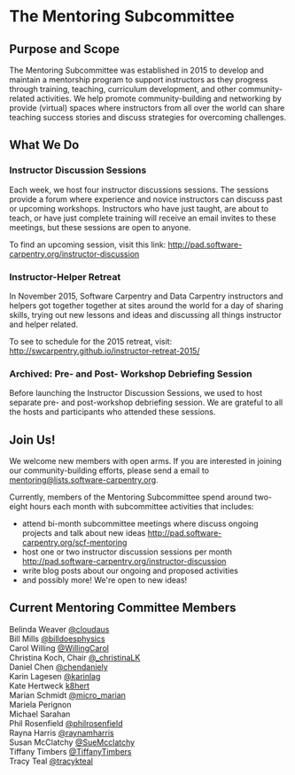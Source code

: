 # The Mentoring Subcommittee

## Purpose and Scope
The Mentoring Subcommittee was established in 2015 to develop and maintain a mentorship program to support instructors as they progress through training, teaching, curriculum development, and other community-related activities. We help promote community-building and networking by provide (virtual) spaces where instructors from all over the world can share teaching success stories and discuss strategies for overcoming challenges. 

## What We Do 

### Instructor Discussion Sessions
Each week, we host four instructor discussions sessions. The sessions provide a forum where experience and novice instructors can discuss past or upcoming workshops. Instructors who have just taught, are about to teach, or have just complete training will  receive an email invites to these meetings, but these sessions are open to anyone. 

To find an upcoming session, visit this link: http://pad.software-carpentry.org/instructor-discussion

### Instructor-Helper Retreat
In November 2015, Software Carpentry and Data Carpentry instructors and helpers got together together at sites around the world for a day of sharing skills, trying out new lessons and ideas and discussing all things instructor and helper related. 

To see to schedule for the 2015 retreat, visit: http://swcarpentry.github.io/instructor-retreat-2015/

### Archived: Pre- and Post- Workshop Debriefing Session
Before launching the Instructor Discussion Sessions, we used to host separate pre- and post-workshop debriefing session. We are grateful to all the hosts and participants who attended these sessions. 

## Join Us! 
We welcome new members with open arms. If you are interested in joining our community-building efforts, please send a email to mentoring@lists.software-carpentry.org. 

Currently, members of the Mentoring Subcommittee spend around two-eight hours each month with subcommittee activities that includes:
- attend bi-month subcommittee meetings where discuss ongoing projects and talk about new ideas http://pad.software-carpentry.org/scf-mentoring
- host one or two instructor discussion sessions per month http://pad.software-carpentry.org/instructor-discussion 
- write blog posts about our ongoing and proposed activities
- and possibly more! We're open to new ideas!

## Current Mentoring Committee Members
Belinda Weaver [@cloudaus](https://twitter.com/cloudaus)     
Bill Mills [@billdoesphysics](https://twitter.com/billdoesphysics)   
Carol Willing [@WillingCarol](https://twitter.com/WillingCarol)   
Christina Koch, Chair [@_christinaLK](https://twitter.com/_christinaLK)   
Daniel Chen [@chendaniely](https://twitter.com/chendaniely)   
Karin Lagesen [@karinlag](https://twitter.com/karinlag)   
Kate Hertweck [k8hert](https://twitter.com/k8hert)   
Marian Schmidt [@micro_marian](https://twitter.com/micro_marian)   
Mariela Perignon    
Michael Sarahan   
Phil Rosenfield [@philrosenfield](https://twitter.com/philrosenfield)   
Rayna Harris [@raynamharris](https://twitter.com/raynamharris)   
Susan McClatchy [@SueMcclatchy](https://twitter.com/SueMcclatchy)   
Tiffany Timbers [@TiffanyTimbers](https://twitter.com/TiffanyTimbers)   
Tracy Teal [@tracykteal](https://twitter.com/tracykteal)   
